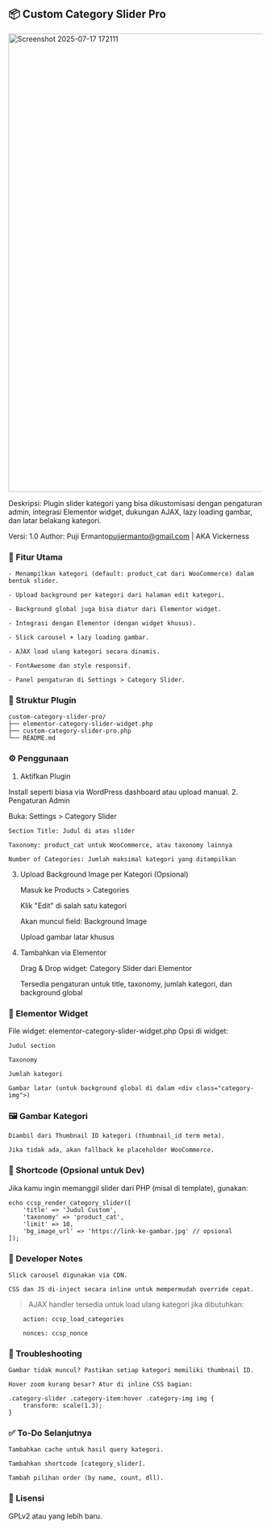 ## 📦 Custom Category Slider Pro
<img width="1919" height="907" alt="Screenshot 2025-07-17 172111" src="https://github.com/user-attachments/assets/10c6ceb5-10d9-4d27-b1a4-be3e83258b7b" />

Deskripsi:
Plugin slider kategori yang bisa dikustomisasi dengan pengaturan admin, integrasi Elementor widget, dukungan AJAX, lazy loading gambar, dan latar belakang kategori.

Versi: 1.0
Author: Puji Ermanto<pujiermanto@gmail.com> | AKA Vickerness

### 🚀 Fitur Utama

    - Menampilkan kategori (default: product_cat dari WooCommerce) dalam bentuk slider.

    - Upload background per kategori dari halaman edit kategori.

    - Background global juga bisa diatur dari Elementor widget.

    - Integrasi dengan Elementor (dengan widget khusus).

    - Slick carousel + lazy loading gambar.

    - AJAX load ulang kategori secara dinamis.

    - FontAwesome dan style responsif.

    - Panel pengaturan di Settings > Category Slider.

### 📁 Struktur Plugin

```
custom-category-slider-pro/
├── elementor-category-slider-widget.php
├── custom-category-slider-pro.php
└── README.md
```  

### ⚙️ Penggunaan
1. Aktifkan Plugin

Install seperti biasa via WordPress dashboard atau upload manual.
2. Pengaturan Admin

Buka: Settings > Category Slider

    Section Title: Judul di atas slider

    Taxonomy: product_cat untuk WooCommerce, atau taxonomy lainnya

    Number of Categories: Jumlah maksimal kategori yang ditampilkan

3. Upload Background Image per Kategori (Opsional)

    Masuk ke Products > Categories

    Klik "Edit" di salah satu kategori

    Akan muncul field: Background Image

    Upload gambar latar khusus

4. Tambahkan via Elementor

    Drag & Drop widget: Category Slider dari Elementor

    Tersedia pengaturan untuk title, taxonomy, jumlah kategori, dan background global

### 🧱 Elementor Widget

File widget: elementor-category-slider-widget.php
Opsi di widget:

    Judul section

    Taxonomy

    Jumlah kategori

    Gambar latar (untuk background global di dalam <div class="category-img">)

### 🖼️ Gambar Kategori

    Diambil dari Thumbnail ID kategori (thumbnail_id term meta).

    Jika tidak ada, akan fallback ke placeholder WooCommerce.  

### 🧩 Shortcode (Opsional untuk Dev)

Jika kamu ingin memanggil slider dari PHP (misal di template), gunakan:

```
echo ccsp_render_category_slider([
    'title' => 'Judul Custom',
    'taxonomy' => 'product_cat',
    'limit' => 10,
    'bg_image_url' => 'https://link-ke-gambar.jpg' // opsional
]); 
```  

### 🔧 Developer Notes

    Slick carousel digunakan via CDN.

    CSS dan JS di-inject secara inline untuk mempermudah override cepat.

> AJAX handler tersedia untuk load ulang kategori jika dibutuhkan:

        action: ccsp_load_categories

        nonces: ccsp_nonce

### 🧪 Troubleshooting

    Gambar tidak muncul? Pastikan setiap kategori memiliki thumbnail ID.

    Hover zoom kurang besar? Atur di inline CSS bagian:

```
.category-slider .category-item:hover .category-img img {
    transform: scale(1.3);
}
```

### ✅ To-Do Selanjutnya

    Tambahkan cache untuk hasil query kategori.

    Tambahkan shortcode [category_slider].

    Tambah pilihan order (by name, count, dll).

### 📄 Lisensi

GPLv2 atau yang lebih baru.